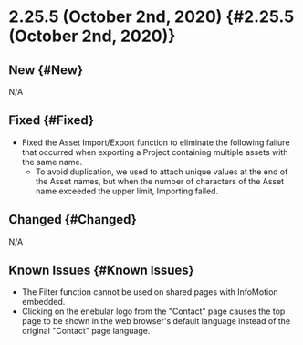# 2.25.5 (October 2nd, 2020) {#2.25.5 (October 2nd, 2020)}

## New {#New}

N/A

## Fixed {#Fixed}

- Fixed the Asset Import/Export function to eliminate the following failure that occurred when 
exporting a Project containing multiple assets with the same name.
    - To avoid duplication, we used to attach unique values at the end of the Asset names, but 
when the number of characters of the Asset name exceeded the upper limit, Importing failed. 

## Changed {#Changed}

N/A

## Known Issues {#Known Issues}

- The Filter function cannot be used on shared pages with InfoMotion embedded.
- Clicking on the enebular logo from the "Contact" page causes the top page to be shown in the web browser's default language instead of the original "Contact" page language.